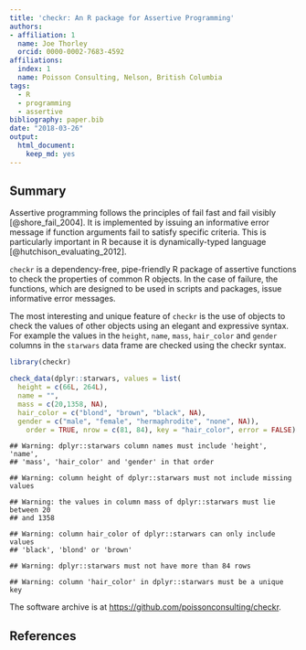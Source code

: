 ```yaml
---
title: 'checkr: An R package for Assertive Programming'
authors:
- affiliation: 1
  name: Joe Thorley
  orcid: 0000-0002-7683-4592
affiliations:
  index: 1
  name: Poisson Consulting, Nelson, British Columbia
tags: 
  - R
  - programming
  - assertive
bibliography: paper.bib
date: "2018-03-26"
output: 
  html_document: 
    keep_md: yes
---
```




## Summary

Assertive programming follows the principles of fail fast and fail visibly [@shore_fail_2004].
It is implemented by issuing an informative error message if function arguments fail to satisfy specific criteria.
This is particularly important in R because it is dynamically-typed language [@hutchison_evaluating_2012].

`checkr` is a dependency-free, pipe-friendly R package of assertive functions to check the properties of common R objects.
In the case of failure, the functions, which are designed to be used in scripts and packages, issue informative error messages.

The most interesting and unique feature of `checkr` is the use of objects to check the values of other objects using an elegant and expressive syntax. 
For example the values in the `height`, `name`, `mass`, `hair_color` and `gender` columns in the `starwars` data frame are checked using the checkr syntax.


```r
library(checkr)

check_data(dplyr::starwars, values = list(
  height = c(66L, 264L),
  name = "",
  mass = c(20,1358, NA),
  hair_color = c("blond", "brown", "black", NA),
  gender = c("male", "female", "hermaphrodite", "none", NA)), 
    order = TRUE, nrow = c(81, 84), key = "hair_color", error = FALSE)
```

```
## Warning: dplyr::starwars column names must include 'height', 'name',
## 'mass', 'hair_color' and 'gender' in that order
```

```
## Warning: column height of dplyr::starwars must not include missing values
```

```
## Warning: the values in column mass of dplyr::starwars must lie between 20
## and 1358
```

```
## Warning: column hair_color of dplyr::starwars can only include values
## 'black', 'blond' or 'brown'
```

```
## Warning: dplyr::starwars must not have more than 84 rows
```

```
## Warning: column 'hair_color' in dplyr::starwars must be a unique key
```

The software archive is at <https://github.com/poissonconsulting/checkr>.

## References
